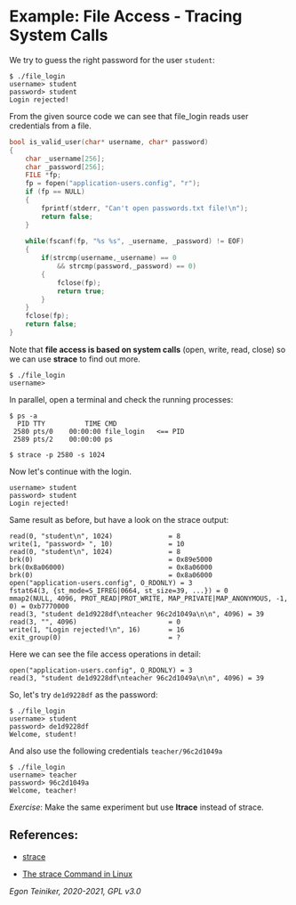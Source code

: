 # Example: File Access - Tracing System Calls  

We try to guess the right password for the user `student`:
```
$ ./file_login 
username> student
password> student
Login rejected!
```

From the given source code we can see that file_login reads user 
credentials from a file.
```C
bool is_valid_user(char* username, char* password)
{
    char _username[256];
    char _password[256];
    FILE *fp;
    fp = fopen("application-users.config", "r");
    if (fp == NULL) 
    {
        fprintf(stderr, "Can't open passwords.txt file!\n");
        return false;
    }
    
    while(fscanf(fp, "%s %s", _username, _password) != EOF)
    {
        if(strcmp(username,_username) == 0
            && strcmp(password,_password) == 0)
        {
            fclose(fp);
            return true;
        }
    }
    fclose(fp);
    return false;
}
```

Note that **file access is based on system calls** (open, write, read, close)
so we can use **strace** to find out more.
```
$ ./file_login 
username> 
```

In parallel, open a terminal and check the running processes:
```
$ ps -a
  PID TTY          TIME CMD
 2580 pts/0    00:00:00 file_login   <== PID
 2589 pts/2    00:00:00 ps

$ strace -p 2580 -s 1024
```
 
Now let's continue with the login.
```
username> student
password> student
Login rejected!
```

Same result as before, but have a look on the strace output:
```
read(0, "student\n", 1024)              = 8
write(1, "password> ", 10)              = 10
read(0, "student\n", 1024)              = 8
brk(0)                                  = 0x89e5000
brk(0x8a06000)                          = 0x8a06000
brk(0)                                  = 0x8a06000
open("application-users.config", O_RDONLY) = 3
fstat64(3, {st_mode=S_IFREG|0664, st_size=39, ...}) = 0
mmap2(NULL, 4096, PROT_READ|PROT_WRITE, MAP_PRIVATE|MAP_ANONYMOUS, -1, 0) = 0xb7770000
read(3, "student de1d9228df\nteacher 96c2d1049a\n\n", 4096) = 39
read(3, "", 4096)                       = 0
write(1, "Login rejected!\n", 16)       = 16
exit_group(0)                           = ?
```

Here we can see the file access operations in detail:
```
open("application-users.config", O_RDONLY) = 3
read(3, "student de1d9228df\nteacher 96c2d1049a\n\n", 4096) = 39
```

So, let's try `de1d9228df` as the password:
```
$ ./file_login 
username> student
password> de1d9228df
Welcome, student!
```

And also use the following credentials `teacher/96c2d1049a`
```
$ ./file_login 
username> teacher
password> 96c2d1049a
Welcome, teacher!
```

_Exercise_: Make the same experiment but use **ltrace** instead of strace.


## References:
* [strace](https://strace.io/)

* [The strace Command in Linux](https://www.baeldung.com/linux/strace-command)

*Egon Teiniker, 2020-2021, GPL v3.0* 
